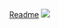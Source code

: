 [Readme](https://github.com/plutosolutions/nopCommerce-project/wiki)
![](https://github.com/plutosolutions/plutoSolutions-common/blob/master/images/logo%203d%201280x720/pluto-logo-quartz%201280x720.png)
